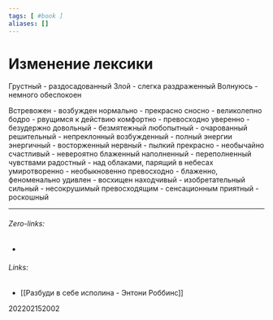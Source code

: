 ```yaml
---
tags: [ #book ]
aliases: []
---
```

# Изменение лексики
Грустный - раздосадованный 
Злой - слегка раздраженный
Волнуюсь - немного обеспокоен

Встревожен - возбужден
нормально - прекрасно
сносно - великолепно
бодро - рвущимся к действию
комфортно - превосходно
уверенно - безудержно
довольный - безмятежный
любопытный - очарованный
решительный - непреклонный
возбужденный - полный энергии
энергичный - восторженный
нервный - пылкий
прекрасно - необычайно
счастливый - невероятно блаженный
наполненный - переполненный чувствами
радостный - над облаками, парящий в небесах
умиротворенно - необыкновенно
превосходно - блаженно, феноменально
удивлен - восхищен
находчивый - изобретательный
сильный - несокрушимый
превосходящим - сенсационным
приятный - роскошный
___
###### Zero-links:
- 
###### Links:
- [[Разбуди в себе исполина - Энтони Роббинс]]

202202152002